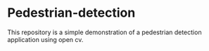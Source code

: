 # Pedestrian-detection
This repository is a simple demonstration of a pedestrian detection application using open cv.
